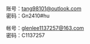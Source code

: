 账号：[tang98101@outlook.com](http://tang98101@outlook.com)  
密码：Gn2410#hu  
  
  
帐号：glenlee1137257@163.com  
密码：C1137257  
  

